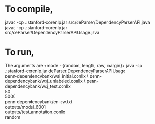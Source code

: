 # To compile,
javac -cp .:stanford-corenlp.jar src/deParser/DependencyParserAPI.java
javac -cp .:stanford-corenlp.jar src/deParser/DependencyParserAPIUsage.java

# To run,
The arguments are <seed-set> <unlabeled-set> <test-set> <number-of-seed-sentences> <number-of-unlabeled-sentences> <embedding-path> <model-path> <test-annotations-path> <mode - {random, length, raw, margin}>
java -cp .:stanford-corenlp.jar deParser.DependencyParserAPIUsage \
penn-dependencybank/wsj_initial.conllx \ 
penn-dependencybank/wsj_unlabeled.conllx \ 
penn-dependencybank/wsj_test.conllx \
50 \
5000 \
penn-dependencybank/en-cw.txt \
outputs/model_6001 \
outputs/test_annotation.conllx \
random